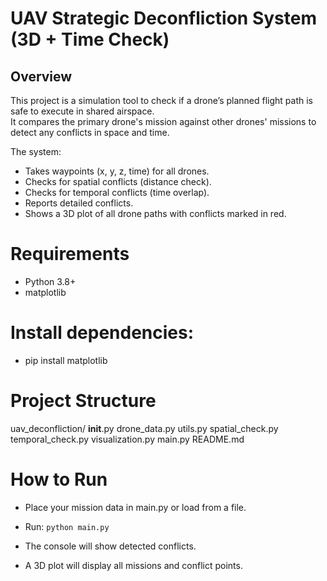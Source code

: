 # UAV Strategic Deconfliction System (3D + Time Check)

## Overview
This project is a simulation tool to check if a drone’s planned flight path is safe to execute in shared airspace.  
It compares the primary drone's mission against other drones' missions to detect any conflicts in space and time.

The system:
- Takes waypoints (x, y, z, time) for all drones.
- Checks for spatial conflicts (distance check).
- Checks for temporal conflicts (time overlap).
- Reports detailed conflicts.
- Shows a 3D plot of all drone paths with conflicts marked in red.


# Requirements
- Python 3.8+
- matplotlib

# Install dependencies:
- pip install matplotlib

# Project Structure
uav_deconfliction/
    __init__.py
    drone_data.py
    utils.py
    spatial_check.py
    temporal_check.py
    visualization.py
main.py
README.md

# How to Run
- Place your mission data in main.py or load from a file.

- Run: `python main.py`

- The console will show detected conflicts.
- A 3D plot will display all missions and conflict points.
